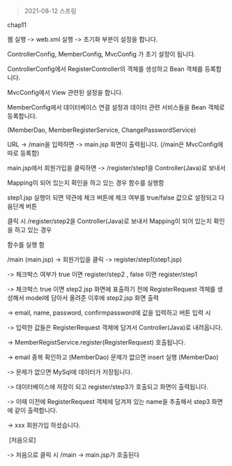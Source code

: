 > 2021-08-12 스프링

chap11



웹 실행 -> web.xml 실행 -> 초기화 부분이 설정을 합니다.

ControllerConfig, MemberConfig, MvcConfig 가 초기 설정이 됩니다.

ControllerConfig에서 RegisterController의 객체를 생성하고 Bean 객체를 등록합니다.

MvcConfig에서 View 관련된 설정을 합니다.

MemberConfig에서 데이터베이스 연결 설정과 데이터 관련 서비스들을 Bean 객체로 등록합니다.

(MemberDao, MemberRegisterService, ChangePasswordService)



URL -> /main을 입력하면 -> main.jsp 화면이 출력됩니다. (/main은 MvcConfig에 따로 등록함)

main.jsp에서 회원가입을 클릭하면 -> /register/step1을 Controller(Java)로 보내서

Mapping이 되어 있는지 확인을 하고 있는 경우 함수를 실행함



step1.jsp 실행이 되면 약관에 체크 버튼에 체크 여부를 true/false 값으로 설정되고 다음단계 버튼

클릭 시 /register/step2을 Controller(Java)로 보내서 Mapping이 되어 있는지 확인을 하고 있는 경우

함수를 실행 함



/main (main.jsp) -> 회원가입을 클릭 -> register/step1(step1.jsp)

-> 체크박스 여부가 true 이면 register/step2 , false 이면 register/step1

-> 체크박스 true 이면 step2.jsp 화면에 표출하기 전에 RegisterRequest 객체를 생성해서 model에 담아서 올려준 이후에 step2.jsp 화면 출력

-> email, name, password, confirmpassword에 값을 입력하고 버튼 입력 시

-> 입력한 값들은 RegisterRequest 객체에 담겨서 Controller(Java)로 내려옵니다.

-> MemberRegistService.register(RegisterRequest) 호출됩니다.

-> email 중복 확인하고 (MemberDao) 문제가 없으면 insert 실행 (MemberDao)

-> 문제가 없으면 MySql에 데이터가 저장됩니다.

-> 데이터베이스에 저장이 되고 register/step3가 호출되고 화면이 출력됩니다.

-> 이때 이전에 RegisterRequest 객체에 담겨져 있는 name을 추출해서 step3 화면에 같이 출력합니다.

-> xxx 회원가입 하셨습니다.

​		[처음으로]

-> 처음으로 클릭 시 /main -> main.jsp가 호출된다